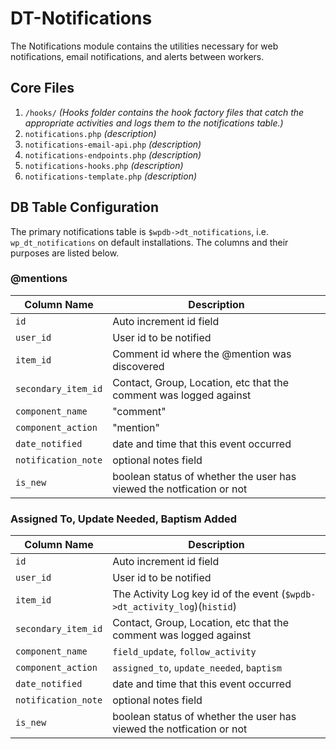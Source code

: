# DT-Notifications
The Notifications module contains the utilities necessary for web notifications, email notifications, and alerts between workers.

## Core Files

1. `/hooks/` _(Hooks folder contains the hook factory files that catch the appropriate activities and logs them to the notifications table.)_
1. `notifications.php` _(description)_
1. `notifications-email-api.php` _(description)_
1. `notifications-endpoints.php` _(description)_
1. `notifications-hooks.php` _(description)_
1. `notifications-template.php` _(description)_

## DB Table Configuration

The primary notifications table is `$wpdb->dt_notifications`, i.e. `wp_dt_notifications` on default installations. The 
columns and their purposes are listed below.

### @mentions

| Column Name           | Description                                                               |
| ------------          |------------                                                               |
| `id`                  | Auto increment id field                                                   |
| `user_id`             | User id to be notified                                                    |
| `item_id`             | Comment id where the @mention was discovered                              |
| `secondary_item_id`   | Contact, Group, Location, etc that the comment was logged against         |
| `component_name`      | "comment"                                                                 |
| `component_action`    | "mention"                                                                 |
| `date_notified`       | date and time that this event occurred                                    |
| `notification_note`   | optional notes field                                                      |
| `is_new`              | boolean status of whether the user has viewed the notfication or not      |


### Assigned To, Update Needed, Baptism Added

| Column Name           | Description                                                               |
| ------------          |------------                                                               |
| `id`                  | Auto increment id field                                                   |
| `user_id`             | User id to be notified                                                    |
| `item_id`             | The Activity Log key id of the event (`$wpdb->dt_activity_log`)(`histid`) |
| `secondary_item_id`   | Contact, Group, Location, etc that the comment was logged against         |
| `component_name`      | `field_update`, `follow_activity`                                         |
| `component_action`    | `assigned_to`, `update_needed`, `baptism`                                 |
| `date_notified`       | date and time that this event occurred                                    |
| `notification_note`   | optional notes field                                                      |
| `is_new`              | boolean status of whether the user has viewed the notfication or not      |


